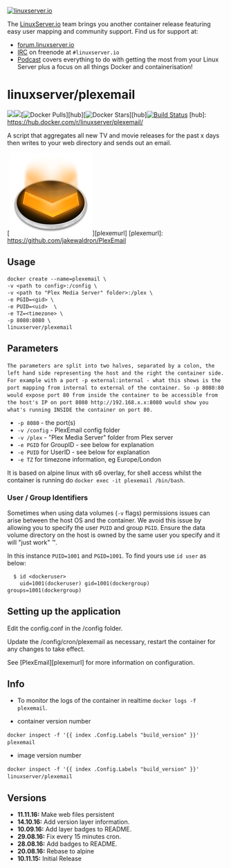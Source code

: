 [linuxserverurl]: https://linuxserver.io
[forumurl]: https://forum.linuxserver.io
[ircurl]: https://www.linuxserver.io/irc/
[podcasturl]: https://www.linuxserver.io/podcast/

[![linuxserver.io](https://raw.githubusercontent.com/linuxserver/docker-templates/master/linuxserver.io/img/linuxserver_medium.png)][linuxserverurl]

The [LinuxServer.io][linuxserverurl] team brings you another container release featuring easy user mapping and community support. Find us for support at:
* [forum.linuxserver.io][forumurl]
* [IRC][ircurl] on freenode at `#linuxserver.io`
* [Podcast][podcasturl] covers everything to do with getting the most from your Linux Server plus a focus on all things Docker and containerisation!

# linuxserver/plexemail
[![](https://images.microbadger.com/badges/version/linuxserver/plexemail.svg)](https://microbadger.com/images/linuxserver/plexemail "Get your own version badge on microbadger.com")[![](https://images.microbadger.com/badges/image/linuxserver/plexemail.svg)](http://microbadger.com/images/linuxserver/plexemail "Get your own image badge on microbadger.com")[![Docker Pulls](https://img.shields.io/docker/pulls/linuxserver/plexemail.svg)][hub][![Docker Stars](https://img.shields.io/docker/stars/linuxserver/plexemail.svg)][hub][![Build Status](http://jenkins.linuxserver.io:8080/buildStatus/icon?job=Dockers/LinuxServer.io/linuxserver-plexemail)](http://jenkins.linuxserver.io:8080/job/Dockers/job/LinuxServer.io/job/linuxserver-plexemail/)
[hub]: https://hub.docker.com/r/linuxserver/plexemail/

A script that aggregates all new TV and movie releases for the past x days then writes to your web directory and sends out an email.

[![plexemail](https://raw.githubusercontent.com/linuxserver/docker-templates/master/linuxserver.io/img/plexemail-icon.png)][plexemurl]
[plexemurl]: https://github.com/jakewaldron/PlexEmail

## Usage

```
docker create --name=plexemail \
-v <path to config>:/config \
-v <path to "Plex Media Server" folder>:/plex \
-e PGID=<gid> \
-e PUID=<uid>  \
-e TZ=<timezone> \
-p 8080:8080 \
linuxserver/plexemail
```

## Parameters

`The parameters are split into two halves, separated by a colon, the left hand side representing the host and the right the container side. 
For example with a port -p external:internal - what this shows is the port mapping from internal to external of the container.
So -p 8080:80 would expose port 80 from inside the container to be accessible from the host's IP on port 8080
http://192.168.x.x:8080 would show you what's running INSIDE the container on port 80.`


* `-p 8080` - the port(s)
* `-v /config` - PlexEmail config folder
* `-v /plex` - "Plex Media Server" folder from Plex server
* `-e PGID` for GroupID - see below for explanation
* `-e PUID` for UserID - see below for explanation
* `-e TZ` for timezone information, eg Europe/London

It is based on alpine linux with s6 overlay, for shell access whilst the container is running do `docker exec -it plexemail /bin/bash`.

### User / Group Identifiers

Sometimes when using data volumes (`-v` flags) permissions issues can arise between the host OS and the container. We avoid this issue by allowing you to specify the user `PUID` and group `PGID`. Ensure the data volume directory on the host is owned by the same user you specify and it will "just work" ™.

In this instance `PUID=1001` and `PGID=1001`. To find yours use `id user` as below:

```
  $ id <dockeruser>
    uid=1001(dockeruser) gid=1001(dockergroup) groups=1001(dockergroup)
```

## Setting up the application 

Edit the config.conf in the /config folder.

Update the /config/cron/plexemail as necessary, restart the container for any changes to take effect.

See [PlexEmail][plexemurl] for more information on configuration.

## Info

* To monitor the logs of the container in realtime `docker logs -f plexemail`.

* container version number 

`docker inspect -f '{{ index .Config.Labels "build_version" }}' plexemail`

* image version number

`docker inspect -f '{{ index .Config.Labels "build_version" }}' linuxserver/plexemail`

## Versions

+ **11.11.16:** Make web files persistent
+ **14.10.16:** Add version layer information.
+ **10.09.16:** Add layer badges to README.
+ **29.08.16:** Fix every 15 minutes cron.
+ **28.08.16:** Add badges to README.
+ **20.08.16:** Rebase to alpine
+ **10.11.15:** Initial Release 

